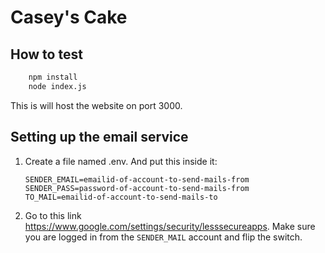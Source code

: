 # Casey's Cake

## How to test

```bash
    npm install
    node index.js
```

This is will host the website on port 3000.

## Setting up the email service

1. Create a file named .env. And put this inside it:
    ```
    SENDER_EMAIL=emailid-of-account-to-send-mails-from
    SENDER_PASS=password-of-account-to-send-mails-from
    TO_MAIL=emailid-of-account-to-send-mails-to
    ```
2. Go to this link https://www.google.com/settings/security/lesssecureapps.
    Make sure you are logged in from the `SENDER_MAIL` account and flip the switch.

